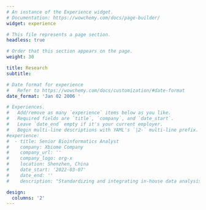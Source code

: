 ```yaml
---
# An instance of the Experience widget.
# Documentation: https://wowchemy.com/docs/page-builder/
widget: experience

# This file represents a page section.
headless: true

# Order that this section appears on the page.
weight: 30

title: Research
subtitle:

# Date format for experience
#   Refer to https://wowchemy.com/docs/customization/#date-format
date_format: 'Jan 02 2006 '

# Experiences.
#   Add/remove as many `experience` items below as you like.
#   Required fields are `title`, `company`, and `date_start`.
#   Leave `date_end` empty if it's your current employer.
#   Begin multi-line descriptions with YAML's `|2-` multi-line prefix.
#experience:
#  - title: Senior Bioinformatics Analyst
#    company: Xbiome Company
#    company_url: ''
#    company_logo: org-x
#    location: Shenzhen, China
#    date_start: '2022-03-07'
#    date_end: ''
#    description: "Standardizing and integrating in-house data analysis workflow"

design:
  columns: '2'
---
```

